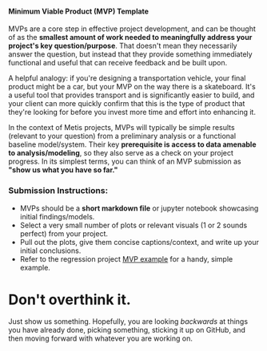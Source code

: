 #### Minimum Viable Product (MVP) Template

MVPs are a core step in effective project development, and can be thought of as the **smallest amount of work needed to meaningfully address your project's key question/purpose**.
That doesn't mean they necessarily answer the question, but instead that they provide something immediately functional and useful that can receive feedback
and be built upon. 

A helpful analogy: if you're designing a transportation vehicle, your final product might be a car, but your MVP on the way there is a skateboard. It's a useful tool that provides transport and is significantly easier to build, and your client can more quickly confirm that this is the type
of product that they're looking for before you invest more time and effort into enhancing it.

In the context of Metis projects, MVPs will typically be simple results (relevant to your question) from a preliminary analysis 
or a functional baseline model/system. Their key **prerequisite is access to data amenable to analysis/modeling**, so they also
serve as a check on your project progress. In its simplest terms, you can think of an MVP submission as **"show us what you have so far."** 

### Submission Instructions:

 * MVPs should be a **short markdown file** or 
 jupyter notebook showcasing initial findings/models.  
 * Select a very small number of plots or relevant visuals (1 or 2 sounds perfect) from your project.
 * Pull out the plots, give them concise captions/context, and write up your initial conclusions. 
 * Refer to the regression project [MVP example](./project_deliverable_examples/regression/regression_mvp_ex.md) for a handy, simple example. 
 
# Don't overthink it.

Just show us something. Hopefully, you are looking *backwards* at things you have already done, picking something, sticking it up on GitHub, and then moving forward with whatever you are working on.

